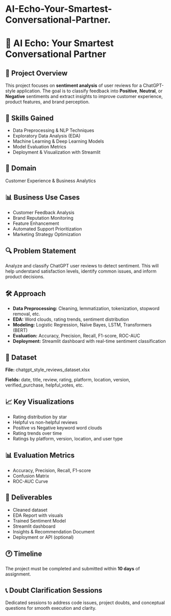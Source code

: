 # AI-Echo-Your-Smartest-Conversational-Partner.
<!DOCTYPE html>
<html lang="en">
<head>
  <meta charset="UTF-8">
  <title>AI Echo: Your Smartest Conversational Partner</title>
</head>
<body>

  <h1>🤖 AI Echo: Your Smartest Conversational Partner</h1>

  <h2>📌 Project Overview</h2>
  <p>
    This project focuses on <strong>sentiment analysis</strong> of user reviews for a ChatGPT-style application. The goal is to classify feedback into <strong>Positive</strong>, <strong>Neutral</strong>, or <strong>Negative</strong> sentiments and extract insights to improve customer experience, product features, and brand perception.
  </p>

  <h2>🧠 Skills Gained</h2>
  <ul>
    <li>Data Preprocessing & NLP Techniques</li>
    <li>Exploratory Data Analysis (EDA)</li>
    <li>Machine Learning & Deep Learning Models</li>
    <li>Model Evaluation Metrics</li>
    <li>Deployment & Visualization with Streamlit</li>
  </ul>

  <h2>🏢 Domain</h2>
  <p>Customer Experience & Business Analytics</p>

  <h2>📊 Business Use Cases</h2>
  <ul>
    <li>Customer Feedback Analysis</li>
    <li>Brand Reputation Monitoring</li>
    <li>Feature Enhancement</li>
    <li>Automated Support Prioritization</li>
    <li>Marketing Strategy Optimization</li>
  </ul>

  <h2>🔍 Problem Statement</h2>
  <p>
    Analyze and classify ChatGPT user reviews to detect sentiment. This will help understand satisfaction levels, identify common issues, and inform product decisions.
  </p>

  <h2>🛠 Approach</h2>
  <ul>
    <li><strong>Data Preprocessing:</strong> Cleaning, lemmatization, tokenization, stopword removal, etc.</li>
    <li><strong>EDA:</strong> Word clouds, rating trends, sentiment distribution</li>
    <li><strong>Modeling:</strong> Logistic Regression, Naïve Bayes, LSTM, Transformers (BERT)</li>
    <li><strong>Evaluation:</strong> Accuracy, Precision, Recall, F1-score, ROC-AUC</li>
    <li><strong>Deployment:</strong> Streamlit dashboard with real-time sentiment classification</li>
  </ul>

  <h2>📁 Dataset</h2>
  <p><strong>File:</strong> chatgpt_style_reviews_dataset.xlsx</p>
  <p><strong>Fields:</strong> date, title, review, rating, platform, location, version, verified_purchase, helpful_votes, etc.</p>

  <h2>📈 Key Visualizations</h2>
  <ul>
    <li>Rating distribution by star</li>
    <li>Helpful vs non-helpful reviews</li>
    <li>Positive vs Negative keyword word clouds</li>
    <li>Rating trends over time</li>
    <li>Ratings by platform, version, location, and user type</li>
  </ul>

  <h2>📊 Evaluation Metrics</h2>
  <ul>
    <li>Accuracy, Precision, Recall, F1-score</li>
    <li>Confusion Matrix</li>
    <li>ROC-AUC Curve</li>
  </ul>

  <h2>🚀 Deliverables</h2>
  <ul>
    <li>Cleaned dataset</li>
    <li>EDA Report with visuals</li>
    <li>Trained Sentiment Model</li>
    <li>Streamlit dashboard</li>
    <li>Insights & Recommendation Document</li>
    <li>Deployment or API (optional)</li>
  </ul>

  <h2>🕐 Timeline</h2>
  <p>The project must be completed and submitted within <strong>10 days</strong> of assignment.</p>

  <h2>📞 Doubt Clarification Sessions</h2>
  <p>Dedicated sessions to address code issues, project doubts, and conceptual questions for smooth execution and clarity.</p>

</body>
</html>
